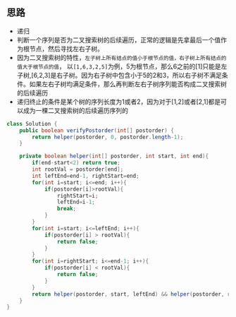 ## 思路
- 递归
- 判断一个序列是否为二叉搜索树的后续遍历，正常的逻辑是先拿最后一个值作为根节点，然后寻找左右子树。
- 因为二叉搜索树的特性，`左子树上所有结点的值小于根节点的值，右子树上所有结点的值大于根节点的值`， 以`[1,6,3,2,5]`为例，5为根节点，那么6之前的[1]只能是左子树,[6,2,3]是右子树。因为右子树中包含小于5的2和3，所以右子树不满足条件。如果左右子树均满足条件，那么再判断左右子树序列能否构成二叉搜索树的后续遍历
- 递归终止的条件是某个树的序列长度为1或者2，因为对于[1,2]或者[2,1]都是可以成为一棵二叉搜索树的后续遍历序列的

```java
class Solution {
    public boolean verifyPostorder(int[] postorder) {
        return helper(postorder, 0, postorder.length-1);
    }

    private boolean helper(int[] postorder, int start, int end){
        if(end-start<2) return true;
        int rootVal = postorder[end];
        int leftEnd=end-1, rightStart=end;
        for(int i=start; i<=end; i++){
            if(postorder[i]>rootVal){
                rightStart=i;
                leftEnd=i-1;
                break;
            }
        }
        for(int i=start; i<=leftEnd; i++){
            if(postorder[i] > rootVal){
                return false;
            }
        }
        for(int i=rightStart; i<=end-1; i++){
            if(postorder[i] < rootVal){
                return false;
            }
        }
        return helper(postorder, start, leftEnd) && helper(postorder, rightStart, end-1);
    }
}
```